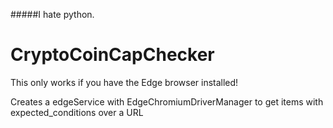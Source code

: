#####I hate python. 
# CryptoCoinCapChecker
This only works if you have the Edge browser installed!

Creates a edgeService with EdgeChromiumDriverManager to get items with expected_conditions over a URL
